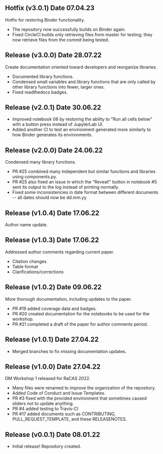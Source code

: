 ## Hotfix (v3.0.1) Date 07.04.23
Hotfix for restoring Binder functionality.
* The repository now successfully builds on Binder again.
* Fixed CircleCI builds only retrieving files from master for testing; they now retrieve files from the commit being tested.

## Release (v3.0.0) Date 28.07.22

Create documentation oriented toward developers and reorganize libraries.
* Documented library functions.
* Condensed small variables and library functions that are only called by other library functions into fewer, larger ones.
* Fixed readthedocs badges.

## Release (v2.0.1) Date 30.06.22

* Improved notebook 06 by restoring the ability to "Run all cells below" with a button press instead of JupyterLab UI.
* Added another CI to test an environment generated more similarly to how Binder generates its environments.

## Release (v2.0.0) Date 24.06.22

Condensed many library functions.
* PR #25 combined many independent but similar functions and libraries using components.py.
* PR #25 also fixed an issue in which the "Reveal!" button in notebook #5 sent its output to the log instead of printing normally.
* Fixed some inconsistencies in date format between different documents -- all dates should now be dd.mm.yy

## Release (v1.0.4) Date 17.06.22

Author name update.

## Release (v1.0.3) Date 17.06.22

Addressed author comments regarding current paper. 
* Citation changes
* Table format
* Clarifications/corrections

## Release (v1.0.2) Date 09.06.22

More thorough documentation, including updates to the paper.
* PR #19 added coverage data and badges.
* PR #20 created documentation for the notebooks to be used for the workshop.
* PR #21 completed a draft of the paper for author comments period.

## Release (v1.0.1) Date 27.04.22 

* Merged branches to fix missing documentation updates.

## Release (v1.0.0) Date 27.04.22 

DM Workshop 1 released for RaCAS 2022.
* Many files were renamed to improve the organization of the repository.
* Added Code of Conduct and Issue Templates.
* PR #3 fixed with the provided environment that sometimes caused sliders not to update anything.
* PR #4 added testing to Travis-CI
* PR #17 added documents such as CONTRIBUTING, PULL_REQUEST_TEMPLATE, and these RELEASENOTES.

## Release (v0.0.1) Date 08.01.22

* Initial release! Repository created.